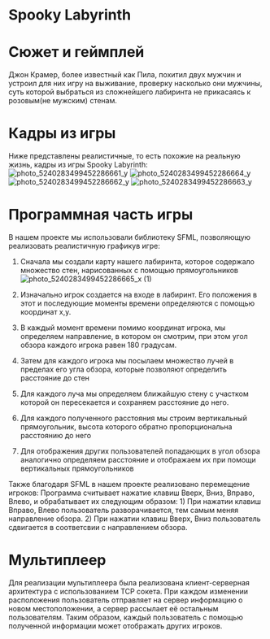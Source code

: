 # Spooky Labyrinth

# Сюжет и геймплей

Джон Крамер, более известный как Пила, похитил двух мужчин и устроил для них игру на выживание, проверку насколько они мужчины, суть которой выбраться из сложнейшего лабиринта не прикасаясь к розовым(не мужским) стенам.

# Кадры из игры
Ниже представлены реалистичные, то есть похожие на реальную жизнь, кадры из игры Spooky Labyrinth:
![photo_5240283499452286661_y](https://user-images.githubusercontent.com/91669954/207206206-af497311-0949-428d-8060-764c9c50f94d.jpg)
![photo_5240283499452286664_y](https://user-images.githubusercontent.com/91669954/207206214-33d54dc1-0f56-4fc2-9ad6-0bea5ba12610.jpg)
![photo_5240283499452286662_y](https://user-images.githubusercontent.com/91669954/207206223-6bdc5c20-3fc5-44ec-9d30-4b6f1747cb7c.jpg)
![photo_5240283499452286663_y](https://user-images.githubusercontent.com/91669954/207206230-0e7f1437-13ce-4a74-a31b-21e893380716.jpg)



# Программная часть игры
В нашем проекте мы использовали библиотеку SFML, позволяющую реализовать реалистичную графикув игре:
1) Сначала мы создали карту нашего лабиринта, которое содержало множество стен, нарисованных с помощью прямоугольников ![photo_5240283499452286665_x (1)](https://user-images.githubusercontent.com/91669954/207206316-ca0ce860-fbd2-4743-afef-2571bd6a9857.jpg)

2) Изначально игрок создается на входе в лабиринт. Его положения в этот и последующие моменты времени определяются с помощью координат x,y.
3) В каждый момент времени помимо координат игрока, мы определяем направление, в котором он смотрим, при этом угол обзора каждого игрока равен 180 градусам.
4) Затем для каждого игрока мы посылаем множество лучей в пределах его угла обзора, которые позволяют определить расстояние до стен
5) Для каждого луча мы определяем ближайшую стену с участком которой он пересекается и сохраняем расстояние до него.
6) Для каждого полученного расстояния мы строим вертикальный прямоугольник, высота которого обратно пропорциональна расстоянию до него
7) Для отображения других пользователей попадающих в угол обзора аналогично определяем расстояние и отображаем их при помощи вертикальных прямоугольников

Также благодаря SFML в нашем проекте реализовано перемещение игроков:
Программа считывает нажатие клавиш Вверх, Вниз, Вправо, Влево, и обрабатывает их следующим образом:
	1)  При нажатии клавиш Вправо, Влево пользователь разворачивается, тем самым меняя направление обзора.
	2) При нажатии клавиш Вверх, Вниз пользователь сдвигается в соответсвии с направлением обзора.
# Мультиплеер
Для реализации мультиплеера была реализована клиент-серверная архитектура с использованием TCP сокета.
При каждом изменении расположения пользователь отправляет на сервер информацию о новом местоположении, а сервер рассылает её остальным пользователям.
Таким образом, каждый пользователь с помощью полученной информации может отображать других игроков.
